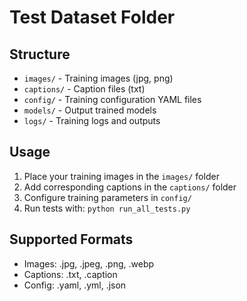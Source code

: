 # Test Dataset Folder

## Structure
- `images/` - Training images (jpg, png)
- `captions/` - Caption files (txt)
- `config/` - Training configuration YAML files
- `models/` - Output trained models
- `logs/` - Training logs and outputs

## Usage
1. Place your training images in the `images/` folder
2. Add corresponding captions in the `captions/` folder
3. Configure training parameters in `config/`
4. Run tests with: `python run_all_tests.py`

## Supported Formats
- Images: .jpg, .jpeg, .png, .webp
- Captions: .txt, .caption
- Config: .yaml, .yml, .json
